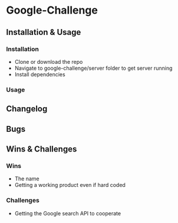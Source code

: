 # Google-Challenge

## Installation & Usage

### Installation
- Clone or download the repo
- Navigate to google-challenge/server folder to get server running
- Install dependencies 

### Usage

## Changelog

## Bugs

## Wins & Challenges

### Wins
- The name
- Getting a working product even if hard coded

### Challenges
- Getting the Google search API to cooperate